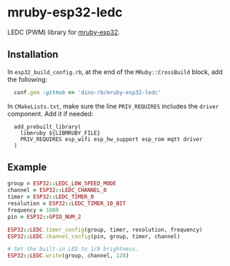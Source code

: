 mruby-esp32-ledc
============

LEDC (PWM) library for [mruby-esp32](https://github.com/mruby-esp32).

## Installation
In `esp32_build_config.rb`, at the end of the `MRuby::CrossBuild` block, add the following:

```ruby
  conf.gem :github => 'dino-rb/mruby-esp32-ledc'
```

In `CMakeLists.txt`, make sure the line `PRIV_REQUIRES` includes the `driver` component. Add it if needed:

```
  add_prebuilt_library(
    libmruby ${LIBMRUBY_FILE}
    PRIV_REQUIRES esp_wifi esp_hw_support esp_rom mqtt driver 
  )
````

## Example
```ruby
group = ESP32::LEDC_LOW_SPEED_MODE
channel = ESP32::LEDC_CHANNEL_0
timer = ESP32::LEDC_TIMER_0
resolution = ESP32::LEDC_TIMER_10_BIT
frequency = 1000
pin = ESP32::GPIO_NUM_2

ESP32::LEDC.timer_config(group, timer, resolution, frequency)
ESP32::LEDC.channel_config(pin, group, timer, channel)

# Set the built-in LED to 1/8 brightness.
ESP32::LEDC.write(group, channel, 128)
```
